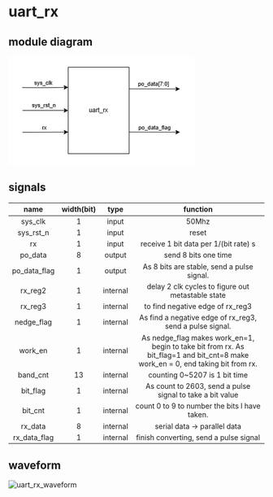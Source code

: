 # uart_rx

## module diagram

![uart_rx_module](https://github.com/KaihaoYuHW/Interfaces/blob/main/RS232/doc/uart_rx_module.png)

## signals

|     name     | width(bit) |   type   |                           function                           |
| :----------: | :--------: | :------: | :----------------------------------------------------------: |
|   sys_clk    |     1      |  input   |                            50Mhz                             |
|  sys_rst_n   |     1      |  input   |                            reset                             |
|      rx      |     1      |  input   |            receive 1 bit data per 1/(bit rate) s             |
|   po_data    |     8      |  output  |                     send 8 bits one time                     |
| po_data_flag |     1      |  output  |          As 8 bits are stable, send a pulse signal.          |
|   rx_reg2    |     1      | internal |      delay 2 clk cycles to figure out metastable state       |
|   rx_reg3    |     1      | internal |               to find negative edge of rx_reg3               |
|  nedge_flag  |     1      | internal |   As find a negative edge of rx_reg3, send a pulse signal.   |
|   work_en    |     1      | internal | As nedge_flag makes work_en=1, begin to take bit from rx. As bit_flag=1 and bit_cnt=8 make work_en = 0, end taking bit from rx. |
|   band_cnt   |     13     | internal |                counting 0~5207 is 1 bit time                 |
|   bit_flag   |     1      | internal |  As count to 2603, send a pulse signal to take a bit value   |
|   bit_cnt    |     1      | internal |        count 0 to 9 to number the bits I have taken.         |
|   rx_data    |     8      | internal |                 serial data -> parallel data                 |
| rx_data_flag |     1      | internal |            finish converting, send a pulse signal            |

## waveform

![uart_rx_waveform](https://github.com/KaihaoYuHW/Interfaces/blob/main/RS232/doc/uart_rx_waveform.bmp)

